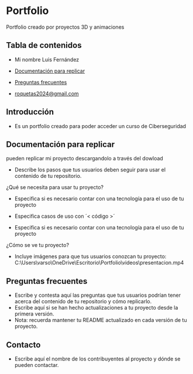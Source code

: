 # Portfolio
Portfolio creado por proyectos 3D y animaciones

## Tabla de contenidos
* Mi nombre Luis Fernández
* [Documentación para replicar](#replicar)
* [Preguntas frecuentes](#preguntas)
  
* roquetas2024@gmail.com

## Introducción <a name="https://github.com/Lufer1970/Portfolio.git"></a> 

  - Es un portfolio creado para poder acceder un curso de Ciberseguridad
 
## Documentación para replicar <a name="replicar"></a> 
pueden replicar mi proyecto descargandolo a través del dowload
  - Describe los pasos que tus usuarios deben seguir para usar el contenido de  tu repositorio.

  ¿Qué se necesita para usar tu proyecto?
  - Especifica si es necesario contar con una tecnología para el uso de tu proyecto
  - Especifica casos de uso con ´< código >´

  - Especifica si es necesario contar con una tecnología para el uso de tu proyecto

  ¿Cómo se ve tu proyecto?
  - Incluye imágenes para que tus usuarios conozcan tu proyecto:
 C:\Users\varso\OneDrive\Escritorio\Portfolio\videos\presentacion.mp4

## Preguntas frecuentes <a name="preguntas"></a> 
- Escribe y contesta aquí las preguntas que tus usuarios podrían tener acerca del contenido de tu repositorio y cómo replicarlo.
- Escribe aquí si se han hecho actualizaciones a tu proyecto desde la primera versión.
- Nota: recuerda mantener tu README actualizado en cada versión de tu proyecto.

## Contacto 
- Escribe aquí el nombre de los contribuyentes al proyecto y dónde se pueden contactar.
